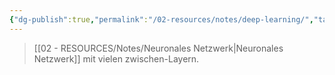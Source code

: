 ```yaml
---
{"dg-publish":true,"permalink":"/02-resources/notes/deep-learning/","tags":["GFN/prüfungsrelevant/AP1/vorbereitung","informatik/AI"],"noteIcon":"","updated":"2025-09-10T16:27:55.000+02:00"}
---
```


>[[02 - RESOURCES/Notes/Neuronales Netzwerk\|Neuronales Netzwerk]] mit vielen zwischen-Layern.